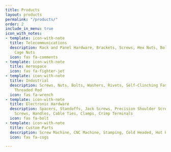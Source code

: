 ```yaml
---
title: Products
layout: products
permalink: "/products/"
order: 2
include_in_menu: true
icon_with_notes:
- template: icon-with-note
  title: Telecommunications
  description: Rack and Panel Hardware, Brackets, Screws, Hex Nuts, Bolts, Washers,
    Cage Nuts
  icon: fas fa-comments
- template: icon-with-note
  title: Aerospace
  icon: fas fa-fighter-jet
- template: icon-with-note
  title: Industrial
  description: Screws, Nuts, Bolts, Washers, Rivets, Self-Clinching Fasteners, Anchors,
    Threaded Rod
  icon: fas fa-wrench
- template: icon-with-note
  title: Electronic Hardware
  description: Spacers, Standoffs, Jack Screws, Precision Shoulder Screws, Captive
    Screws, Handles, Cable Ties, Clamps, Crimp Terminals
  icon: fas fa-bolt
- template: icon-with-note
  title: Custom Parts
  description: Screw Machine, CNC Machine, Stamping, Cold Headed, Hot Headed, Self-Locking
  icon: fas fa-cogs

---
```

